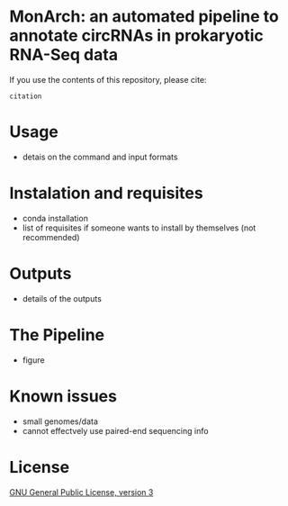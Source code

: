 # MonArch: an automated pipeline to annotate circRNAs in prokaryotic RNA-Seq data

If you use the contents of this repository, please cite:
```
citation
```

# Usage
- detais on the command and input formats

# Instalation and requisites
- conda installation
- list of requisites if someone wants to install by themselves (not recommended)

# Outputs
- details of the outputs

# The Pipeline
- figure

# Known issues
- small genomes/data
- cannot effectvely use paired-end sequencing info

# License

[GNU General Public License, version 3](https://www.gnu.org/licenses/gpl-3.0.html)
